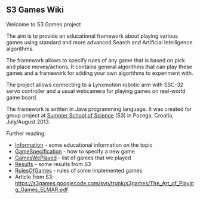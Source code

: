 ## S3 Games Wiki ##

Welcome to S3 Games project

The aim is to provide an educational framework about playing various games using standard and more advanced Search and Artificial Intelligence algorithms.

The framework allows to specify rules of any game that is based on pick and place moves/actions. It contains general algorithms that can play these games and a framework for adding your own algorithms to experiment with.

The project allows connecting to a Lynxmotion robotic arm with SSC-32 servo controller and a usual webcamera for playing games on real-world game board.

The framework is written in Java programming language.
It was created for group project at [Summer School of Science](http://www.drustvo-evo.hr/s3/) (S3) in Pozega, Croatia, July/August 2013.

Further reading:

  * [Information](Information.md) - some educational information on the topic
  * [GameSpecification](GameSpecification.md) - how to specify a new game
  * [GamesWePlayed](GamesWePlayed.md) - list of games that we played
  * [Results](Results.md) - some results from S3
  * [RulesOfGames](RulesOfGames.md) - rules of some implemented games
  * Article from S3: https://s3games.googlecode.com/svn/trunk/s3games/The_Art_of_Playing_Games_ELMAR.pdf